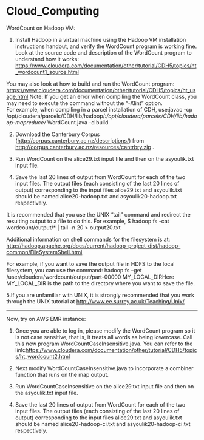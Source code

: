 # Cloud_Computing

WordCount on Hadoop VM:

1. Install Hadoop in a virtual machine using the Hadoop VM installation instructions handout, and verify the WordCount program is working fine. 
Look at the source code and description of the WordCount program to understand how it works:
https://www.cloudera.com/documentation/other/tutorial/CDH5/topics/ht_wordcount1_source.html

You may also look at how to build and run the WordCount program:
https://www.cloudera.com/documentation/other/tutorial/CDH5/topics/ht_usage.html
Note: If you get an error when compiling the WordCount class, you may need to execute the command without the “-Xlint” option.  
For example, when compiling in a parcel installation of CDH, use:javac -cp /opt/cloudera/parcels/CDH/lib/hadoop/*:/opt/cloudera/parcels/CDH/lib/hadoop-mapreduce/* WordCount.java -d build 

2. Download  the  Canterbury  Corpus  (http://corpus.canterbury.ac.nz/descriptions/) from http://corpus.canterbury.ac.nz/resources/cantrbry.zip . 

3. Run  WordCount  on  the  alice29.txt  input  file  and  then  on  the  asyoulik.txt  input  file.

4. Save  the  last  20  lines  of  output  from  WordCount  for  each  of  the  two  input  files.  The  output  files  (each  consisting  of  the  last  20  lines  of  output)  corresponding  to  the input files alice29.txt and asyoulik.txt should be named alice20-hadoop.txt and asyoulik20-hadoop.txt respectively.

It  is  recommended  that  you  use  the  UNIX  “tail”  command  and  redirect  the  resulting output to a file to do this. 
For example, $ hadoop fs -cat wordcount/output/* | tail –n 20  > output20.txt

Additional information on shell commands for the filesystem is at: 
http://hadoop.apache.org/docs/current/hadoop-project-dist/hadoop-common/FileSystemShell.html

For example, if you want to save the output file in HDFS to the local filesystem, you can use the command:
hadoop fs –get /user/cloudera/wordcount/output/part-00000 MY_LOCAL_DIRHere MY_LOCAL_DIR is the path to the directory where you want to save the file.

5.If  you  are  unfamiliar  with  UNIX,  it  is  strongly recommended  that  you  work  through the UNIX tutorial at http://www.ee.surrey.ac.uk/Teaching/Unix/

------------------------------------------------------------------------------------------------------------------------

Now, try on AWS EMR instance:

1. Once you are able to log in, please modify the WordCount program so it is not case sensitive, that is, it treats all words as being lowercase. 
Call this new program WordCountCaseInsensitive.java. You can refer to the link:https://www.cloudera.com/documentation/other/tutorial/CDH5/topics/ht_wordcount2.html

2. Next  modify  WordCountCaseInsensitive.java  to  incorporate  a  combiner  function  that runs on the map output. 

3. Run  WordCountCaseInsensitive  on  the  alice29.txt  input  file  and  then  on  the  asyoulik.txt input file.

4. Save  the  last  20  lines  of  output  from  WordCount  for  each  of  the  two  input  files.  The  output  files  (each  consisting  of  the  last  20  lines  of  output)  corresponding  to  the  input  files  alice29.txt  and  asyoulik.txt  should  be  named  alice20-hadoop-ci.txt and asyoulik20-hadoop-ci.txt respectively.
